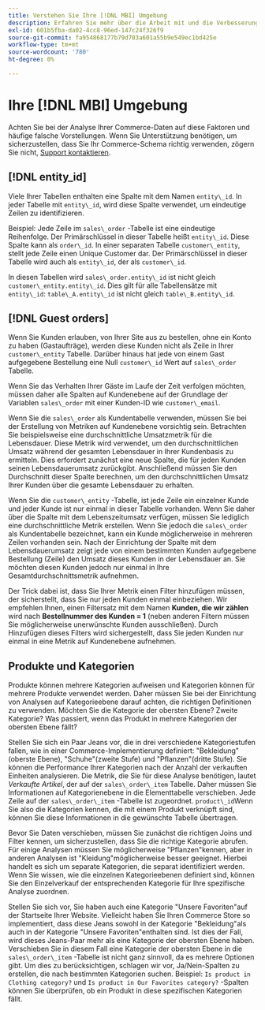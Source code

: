 ```yaml
---
title: Verstehen Sie Ihre [!DNL MBI] Umgebung
description: Erfahren Sie mehr über die Arbeit mit und die Verbesserung Ihrer [!DNL MBI] Umgebung.
exl-id: 601b5fba-da02-4cc8-96ed-147c24f326f9
source-git-commit: fa954868177b79d703a601a55b9e549ec1bd425e
workflow-type: tm+mt
source-wordcount: '780'
ht-degree: 0%

---
```


# Ihre [!DNL MBI] Umgebung

Achten Sie bei der Analyse Ihrer Commerce-Daten auf diese Faktoren und häufige falsche Vorstellungen. Wenn Sie Unterstützung benötigen, um sicherzustellen, dass Sie Ihr Commerce-Schema richtig verwenden, zögern Sie nicht, [Support kontaktieren](https://experienceleague.adobe.com/docs/commerce-knowledge-base/kb/troubleshooting/miscellaneous/mbi-service-policies.html?lang=en).

## [!DNL entity\_id]

Viele Ihrer Tabellen enthalten eine Spalte mit dem Namen `entity\_id`. In jeder Tabelle mit `entity\_id`, wird diese Spalte verwendet, um eindeutige Zeilen zu identifizieren.

Beispiel: Jede Zeile im `sales\_order` -Tabelle ist eine eindeutige Reihenfolge. Der Primärschlüssel in dieser Tabelle heißt `entity\_id`. Diese Spalte kann als `order\_id`. In einer separaten Tabelle `customer\_entity`, stellt jede Zeile einen Unique Customer dar. Der Primärschlüssel in dieser Tabelle wird auch als `entity\_id`, der als `customer\_id`.

In diesen Tabellen wird `sales\_order.entity\_id` ist nicht gleich `customer\_entity.entity\_id`. Dies gilt für alle Tabellensätze mit `entity\_id`: `table\_A.entity\_id` ist nicht gleich `table\_B.entity\_id`.

## [!DNL Guest orders]

Wenn Sie Kunden erlauben, von Ihrer Site aus zu bestellen, ohne ein Konto zu haben (Gastaufträge), werden diese Kunden nicht als Zeile in Ihrer `customer\_entity` Tabelle. Darüber hinaus hat jede von einem Gast aufgegebene Bestellung eine Null `customer\_id` Wert auf `sales\_order` Tabelle.

Wenn Sie das Verhalten Ihrer Gäste im Laufe der Zeit verfolgen möchten, müssen daher alle Spalten auf Kundenebene auf der Grundlage der Variablen `sales\_order` mit einer Kunden-ID wie `customer\_email`.

Wenn Sie die `sales\_order` als Kundentabelle verwenden, müssen Sie bei der Erstellung von Metriken auf Kundenebene vorsichtig sein. Betrachten Sie beispielsweise eine durchschnittliche Umsatzmetrik für die Lebensdauer. Diese Metrik wird verwendet, um den durchschnittlichen Umsatz während der gesamten Lebensdauer in Ihrer Kundenbasis zu ermitteln. Dies erfordert zunächst eine neue Spalte, die für jeden Kunden seinen Lebensdauerumsatz zurückgibt. Anschließend müssen Sie den Durchschnitt dieser Spalte berechnen, um den durchschnittlichen Umsatz Ihrer Kunden über die gesamte Lebensdauer zu erhalten.

Wenn Sie die `customer\_entity` -Tabelle, ist jede Zeile ein einzelner Kunde und jeder Kunde ist nur einmal in dieser Tabelle vorhanden. Wenn Sie daher über die Spalte mit dem Lebenszeitumsatz verfügen, müssen Sie lediglich eine durchschnittliche Metrik erstellen. Wenn Sie jedoch die `sales\_order` als Kundentabelle bezeichnet, kann ein Kunde möglicherweise in mehreren Zeilen vorhanden sein. Nach der Einrichtung der Spalte mit dem Lebensdauerumsatz zeigt jede von einem bestimmten Kunden aufgegebene Bestellung (Zeile) den Umsatz dieses Kunden in der Lebensdauer an. Sie möchten diesen Kunden jedoch nur einmal in Ihre Gesamtdurchschnittsmetrik aufnehmen.

Der Trick dabei ist, dass Sie Ihrer Metrik einen Filter hinzufügen müssen, der sicherstellt, dass Sie nur jeden Kunden einmal einbeziehen. Wir empfehlen Ihnen, einen Filtersatz mit dem Namen **Kunden, die wir zählen** wird nach **Bestellnummer des Kunden = 1** (neben anderen Filtern müssen Sie möglicherweise unerwünschte Kunden ausschließen). Durch Hinzufügen dieses Filters wird sichergestellt, dass Sie jeden Kunden nur einmal in eine Metrik auf Kundenebene aufnehmen.

## Produkte und Kategorien

Produkte können mehrere Kategorien aufweisen und Kategorien können für mehrere Produkte verwendet werden. Daher müssen Sie bei der Einrichtung von Analysen auf Kategorieebene darauf achten, die richtigen Definitionen zu verwenden. Möchten Sie die Kategorie der obersten Ebene? Zweite Kategorie? Was passiert, wenn das Produkt in mehrere Kategorien der obersten Ebene fällt?

Stellen Sie sich ein Paar Jeans vor, die in drei verschiedene Kategoriestufen fallen, wie in einer Commerce-Implementierung definiert: &quot;Bekleidung&quot;(oberste Ebene), &quot;Schuhe&quot;(zweite Stufe) und &quot;Pflanzen&quot;(dritte Stufe). Sie können die Performance Ihrer Kategorien nach der Anzahl der verkauften Einheiten analysieren. Die Metrik, die Sie für diese Analyse benötigen, lautet _Verkaufte Artikel_, der auf der `sales\_order\_item` Tabelle. Daher müssen Sie Informationen auf Kategorienebene in die Elementtabelle verschieben. Jede Zeile auf der `sales\_order\_item` -Tabelle ist zugeordnet. `product\_id`Wenn Sie also die Kategorien kennen, die mit einem Produkt verknüpft sind, können Sie diese Informationen in die gewünschte Tabelle übertragen.

Bevor Sie Daten verschieben, müssen Sie zunächst die richtigen Joins und Filter kennen, um sicherzustellen, dass Sie die richtige Kategorie abrufen. Für einige Analysen müssen Sie möglicherweise &quot;Pflanzen&quot;kennen, aber in anderen Analysen ist &quot;Kleidung&quot;möglicherweise besser geeignet. Hierbei handelt es sich um separate Kategorien, die separat identifiziert werden. Wenn Sie wissen, wie die einzelnen Kategorieebenen definiert sind, können Sie den Einzelverkauf der entsprechenden Kategorie für Ihre spezifische Analyse zuordnen.

Stellen Sie sich vor, Sie haben auch eine Kategorie &quot;Unsere Favoriten&quot;auf der Startseite Ihrer Website. Vielleicht haben Sie Ihren Commerce Store so implementiert, dass diese Jeans sowohl in der Kategorie &quot;Bekleidung&quot;als auch in der Kategorie &quot;Unsere Favoriten&quot;enthalten sind. Ist dies der Fall, wird dieses Jeans-Paar mehr als eine Kategorie der obersten Ebene haben. Verschieben Sie in diesem Fall eine Kategorie der obersten Ebene in die `sales\_order\_item` -Tabelle ist nicht ganz sinnvoll, da es mehrere Optionen gibt. Um dies zu berücksichtigen, schlagen wir vor, Ja/Nein-Spalten zu erstellen, die nach bestimmten Kategorien suchen. Beispiel: `Is product in Clothing category?` und `Is product in Our Favorites category?` -Spalten können Sie überprüfen, ob ein Produkt in diese spezifischen Kategorien fällt.
